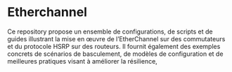 # Etherchannel
Ce repository propose un ensemble de configurations, de scripts et de guides illustrant la mise en œuvre de l’EtherChannel sur des commutateurs et du protocole HSRP sur des routeurs. Il fournit également des exemples concrets de scénarios de basculement, de modèles de configuration et de meilleures pratiques visant à améliorer la résilience, 
